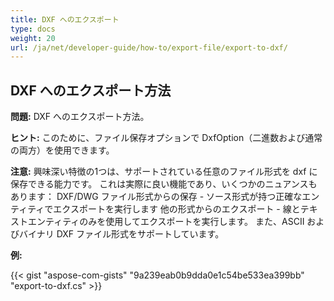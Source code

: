 ```yaml
---
title: DXF へのエクスポート
type: docs
weight: 20
url: /ja/net/developer-guide/how-to/export-file/export-to-dxf/
---
```


## **DXF へのエクスポート方法**

**問題:** DXF へのエクスポート方法。

**ヒント:** このために、ファイル保存オプションで DxfOption（二進数および通常の両方）を使用できます。

**注意:** 興味深い特徴の1つは、サポートされている任意のファイル形式を dxf に保存できる能力です。
これは実際に良い機能であり、いくつかのニュアンスもあります：
DXF/DWG ファイル形式からの保存 - ソース形式が持つ正確なエンティティでエクスポートを実行します
他の形式からのエクスポート - 線とテキストエンティティのみを使用してエクスポートを実行します。
また、ASCII およびバイナリ DXF ファイル形式をサポートしています。

**例:**

{{< gist "aspose-com-gists" "9a239eab0b9dda0e1c54be533ea399bb" "export-to-dxf.cs" >}}
